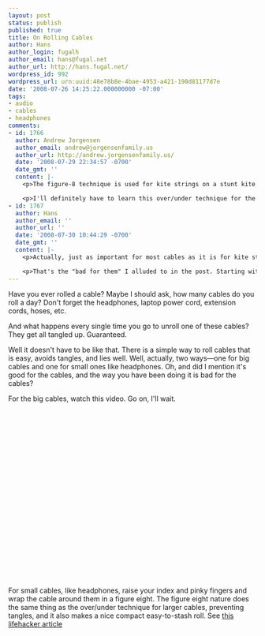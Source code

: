 ```yaml
---
layout: post
status: publish
published: true
title: On Rolling Cables
author: Hans
author_login: fugalh
author_email: hans@fugal.net
author_url: http://hans.fugal.net/
wordpress_id: 992
wordpress_url: urn:uuid:48e78b8e-4bae-4953-a421-198d81177d7e
date: '2008-07-26 14:25:22.000000000 -07:00'
tags:
- audio
- cables
- headphones
comments:
- id: 1766
  author: Andrew Jorgensen
  author_email: andrew@jorgensenfamily.us
  author_url: http://andrew.jorgensenfamily.us/
  date: '2008-07-29 22:34:57 -0700'
  date_gmt: ''
  content: |-
    <p>The figure-8 technique is used for kite strings on a stunt kite or a power kite.  Some people recommend always using the same hand and same direction as well.  Not as important for headphones probably.</p>

    <p>I'll definitely have to learn this over/under technique for the ridiculously long power cord that came with my weed whacker though.  That thing has been a royal pain every week.</p>
- id: 1767
  author: Hans
  author_email: ''
  author_url: ''
  date: '2008-07-30 10:44:29 -0700'
  date_gmt: ''
  content: |-
    <p>Actually, just as important for most cables as it is for kite string. In both cases you want to avoid twisting causing damage. Electrical wires are just as if not more susceptible to damage from twisting as kite string.</p>

    <p>That's the "bad for them" I alluded to in the post. Starting with the same end and same hand is a good idea for that same reason.</p>
---
```

<p>Have you ever rolled a cable? Maybe I should ask, how many cables do you roll a day? Don't forget the headphones, laptop power cord, extension cords, hoses, etc.</p>

<p>And what happens every single time you go to unroll one of these cables? They get all tangled up. Guaranteed.</p>

<p>Well it doesn't have to be like that. There is a simple way to roll cables that is easy, avoids tangles, and lies well. Well, actually, two ways—one for big cables and one for small ones like headphones. Oh, and did I mention it's good for the cables, and the way you have been doing it is bad for the cables?</p>

<p>For the big cables, watch this video. Go on, I'll wait.</p>

<p><object width="425" height="344"><param name="movie" value="http://www.youtube.com/v/JUz266TU9JE&amp;hl=en&amp;fs=1"></param><param name="allowFullScreen" value="true"></param><embed src="http://www.youtube.com/v/JUz266TU9JE&amp;hl=en&amp;fs=1" type="application/x-shockwave-flash" allowfullscreen="true" width="425" height="344"></embed></object></p>

<p>For small cables, like headphones, raise your index and pinky fingers and wrap the cable around them in a figure eight. The figure eight nature does the same thing as the over/under technique for larger cables, preventing tangles, and it also makes a nice compact easy-to-stash roll. See <a href="http://lifehacker.com/software/life-hacks/keep-headphone-wires-from-getting-tangled-152499.php">this lifehacker article</a></p>
